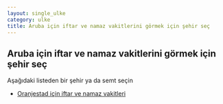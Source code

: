 ```yaml
---
layout: single_ulke
category: ulke
title: Aruba için iftar ve namaz vakitlerini görmek için şehir seç
---
```



## Aruba için iftar ve namaz vakitlerini görmek için şehir seç

Aşağıdaki listeden bir şehir ya da semt seçin


* [Oranjestad için iftar ve namaz vakitleri](/sehir/Aruba_Oranjestad)
